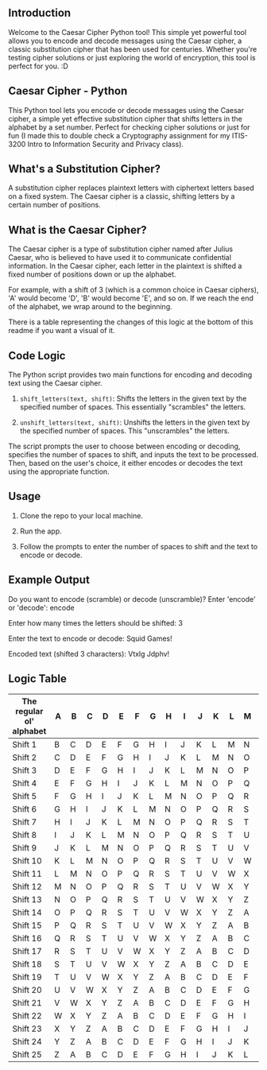 ## Introduction
Welcome to the Caesar Cipher Python tool! This simple yet powerful tool allows you to encode and decode messages using the Caesar cipher, a classic substitution cipher that has been used for centuries. Whether you're testing cipher solutions or just exploring the world of encryption, this tool is perfect for you. :D


## Caesar Cipher - Python
This Python tool lets you encode or decode messages using the Caesar cipher, a simple yet effective substitution cipher that shifts letters in the alphabet by a set number. Perfect for checking cipher solutions or just for fun (I made this to double check a Cryptography assignment for my ITIS-3200 Intro to Information Security and Privacy class).

## What's a Substitution Cipher?
A substitution cipher replaces plaintext letters with ciphertext letters based on a fixed system. The Caesar cipher is a classic, shifting letters by a certain number of positions. 


## What is the Caesar Cipher?

The Caesar cipher is a type of substitution cipher named after Julius Caesar, who is believed to have used it to communicate confidential information. In the Caesar cipher, each letter in the plaintext is shifted a fixed number of positions down or up the alphabet.

For example, with a shift of 3 (which is a common choice in Caesar ciphers), 'A' would become 'D', 'B' would become 'E', and so on. If we reach the end of the alphabet, we wrap around to the beginning.

There is a table representing the changes of this logic at the bottom of this readme if you want a visual of it.

## Code Logic

The Python script provides two main functions for encoding and decoding text using the Caesar cipher. 

1. `shift_letters(text, shift)`: Shifts the letters in the given text by the specified number of spaces. This essentially "scrambles" the letters.

2. `unshift_letters(text, shift)`: Unshifts the letters in the given text by the specified number of spaces. This "unscrambles" the letters.

The script prompts the user to choose between encoding or decoding, specifies the number of spaces to shift, and inputs the text to be processed. Then, based on the user's choice, it either encodes or decodes the text using the appropriate function.

## Usage

1. Clone the repo to your local machine.

2. Run the app.
   
3. Follow the prompts to enter the number of spaces to shift and the text to encode or decode. 

## Example Output
Do you want to encode (scramble) or decode (unscramble)? Enter 'encode' or 'decode': encode

Enter how many times the letters should be shifted: 3

Enter the text to encode or decode: Squid Games!

Encoded text (shifted 3 characters): Vtxlg Jdphv!

## Logic Table

| The regular ol' alphabet  | A | B | C | D | E | F | G | H | I | J | K | L | M | N | O | P | Q | R | S | T | U | V | W | X | Y | Z |
|---|---|---|---|---|---|---|---|---|---|---|---|---|---|---|---|---|---|---|---|---|---|---|---|---|---|---|
| Shift 1 | B | C | D | E | F | G | H | I | J | K | L | M | N | O | P | Q | R | S | T | U | V | W | X | Y | Z | A |
| Shift 2 | C | D | E | F | G | H | I | J | K | L | M | N | O | P | Q | R | S | T | U | V | W | X | Y | Z | A | B |
| Shift 3 | D | E | F | G | H | I | J | K | L | M | N | O | P | Q | R | S | T | U | V | W | X | Y | Z | A | B | C |
| Shift 4 | E | F | G | H | I | J | K | L | M | N | O | P | Q | R | S | T | U | V | W | X | Y | Z | A | B | C | D |
| Shift 5 | F | G | H | I | J | K | L | M | N | O | P | Q | R | S | T | U | V | W | X | Y | Z | A | B | C | D | E |
| Shift 6 | G | H | I | J | K | L | M | N | O | P | Q | R | S | T | U | V | W | X | Y | Z | A | B | C | D | E | F |
| Shift 7 | H | I | J | K | L | M | N | O | P | Q | R | S | T | U | V | W | X | Y | Z | A | B | C | D | E | F | G |
| Shift 8 | I | J | K | L | M | N | O | P | Q | R | S | T | U | V | W | X | Y | Z | A | B | C | D | E | F | G | H |
| Shift 9 | J | K | L | M | N | O | P | Q | R | S | T | U | V | W | X | Y | Z | A | B | C | D | E | F | G | H | I |
| Shift 10 | K | L | M | N | O | P | Q | R | S | T | U | V | W | X | Y | Z | A | B | C | D | E | F | G | H | I | J |
| Shift 11 | L | M | N | O | P | Q | R | S | T | U | V | W | X | Y | Z | A | B | C | D | E | F | G | H | I | J | K |
| Shift 12 | M | N | O | P | Q | R | S | T | U | V | W | X | Y | Z | A | B | C | D | E | F | G | H | I | J | K | L |
| Shift 13 | N | O | P | Q | R | S | T | U | V | W | X | Y | Z | A | B | C | D | E | F | G | H | I | J | K | L | M |
| Shift 14 | O | P | Q | R | S | T | U | V | W | X | Y | Z | A | B | C | D | E | F | G | H | I | J | K | L | M | N |
| Shift 15 | P | Q | R | S | T | U | V | W | X | Y | Z | A | B | C | D | E | F | G | H | I | J | K | L | M | N | O |
| Shift 16 | Q | R | S | T | U | V | W | X | Y | Z | A | B | C | D | E | F | G | H | I | J | K | L | M | N | O | P |
| Shift 17 | R | S | T | U | V | W | X | Y | Z | A | B | C | D | E | F | G | H | I | J | K | L | M | N | O | P | Q |
| Shift 18 | S | T | U | V | W | X | Y | Z | A | B | C | D | E | F | G | H | I | J | K | L | M | N | O | P | Q | R |
| Shift 19 | T | U | V | W | X | Y | Z | A | B | C | D | E | F | G | H | I | J | K | L | M | N | O | P | Q | R | S |
| Shift 20 | U | V | W | X | Y | Z | A | B | C | D | E | F | G | H | I | J | K | L | M | N | O | P | Q | R | S | T |
| Shift 21 | V | W | X | Y | Z | A | B | C | D | E | F | G | H | I | J | K | L | M | N | O | P | Q | R | S | T | U |
| Shift 22 | W | X | Y | Z | A | B | C | D | E | F | G | H | I | J | K | L | M | N | O | P | Q | R | S | T | U | V |
| Shift 23 | X | Y | Z | A | B | C | D | E | F | G | H | I | J | K | L | M | N | O | P | Q | R | S | T | U | V | W |
| Shift 24 | Y | Z | A | B | C | D | E | F | G | H | I | J | K | L | M | N | O | P | Q | R | S | T | U | V | W | X |
| Shift 25 | Z | A | B | C | D | E | F | G | H | I | J | K | L | M | N | O | P | Q | R | S | T | U | V | W | X | Y |
